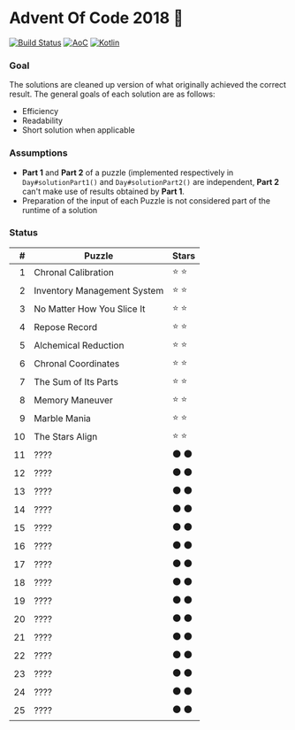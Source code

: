 # Advent Of Code 2018 🎅 
[![Build Status](https://travis-ci.org/tuvior/advent-of-code-2018.svg?branch=master)](https://travis-ci.org/tuvior/AdventOfCode2018) [![AoC](https://img.shields.io/badge/AoC-2018-%230F0F23.svg)](https://adventofcode.com/) [![Kotlin](https://img.shields.io/badge/kotlin-1.3.11-%230095D5.svg?logo=kotlin)](https://kotlinlang.org/)
### Goal

The solutions are cleaned up version of what originally achieved the correct result. 
The general goals of each solution are as follows:
- Efficiency
- Readability
- Short solution when applicable

### Assumptions
- **Part 1** and **Part 2** of a puzzle (implemented respectively in `Day#solutionPart1()` and `Day#solutionPart2()` are independent, **Part 2** can't make use of results obtained by **Part 1**.
- Preparation of the input of each Puzzle is not considered part of the runtime of a solution

### Status

|  # | Puzzle                      | Stars |
|---:|-------------------------------|-------|
|  1 | Chronal Calibration         | ⭐ ⭐ |
|  2 | Inventory Management System | ⭐ ⭐ |
|  3 | No Matter How You Slice It  | ⭐ ⭐ |
|  4 | Repose Record               | ⭐ ⭐ |
|  5 | Alchemical Reduction        | ⭐ ⭐ |
|  6 | Chronal Coordinates         | ⭐ ⭐ |
|  7 | The Sum of Its Parts        | ⭐ ⭐ |
|  8 | Memory Maneuver             | ⭐ ⭐ |
|  9 | Marble Mania                | ⭐ ⭐ |
| 10 | The Stars Align             | ⭐ ⭐ |
| 11 | ????                        | ⚫ ⚫ |
| 12 | ????                        | ⚫ ⚫ |
| 13 | ????                        | ⚫ ⚫ |
| 14 | ????                        | ⚫ ⚫ |
| 15 | ????                        | ⚫ ⚫ |
| 16 | ????                        | ⚫ ⚫ |
| 17 | ????                        | ⚫ ⚫ |
| 18 | ????                        | ⚫ ⚫ |
| 19 | ????                        | ⚫ ⚫ |
| 20 | ????                        | ⚫ ⚫ |
| 21 | ????                        | ⚫ ⚫ |
| 22 | ????                        | ⚫ ⚫ |
| 23 | ????                        | ⚫ ⚫ |
| 24 | ????                        | ⚫ ⚫ |
| 25 | ????                        | ⚫ ⚫ |
